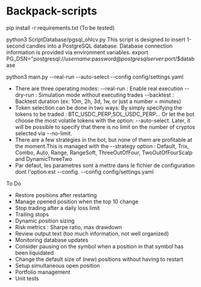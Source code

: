 # Backpack-scripts

pip install -r requirements.txt (To be tested)

python3 ScriptDatabase/pgsql_ohlcv.py
  This script is designed to insert 1-second candles into a PostgreSQL database.
  Database connection information is provided via environment variables.
  export PG_DSN="postgresql://$username:$password@$postgresqlserver:$port/$database

python3 main.py --real-run --auto-select --config config/settings.yaml
   *  There are three operating modes:
        --real-run : Enable real execution
        --dry-run : Simulation mode without executing trades
        --backtest : Backtest duration (ex: 10m, 2h, 3d, 1w, or just a number = minutes)
   *  Token selection can be done in two ways:
        By simply specifying the tokens to be traded : BTC_USDC_PERP,SOL_USDC_PERP...
        Or let the bot choose the most volatile tokens with the option: --auto-select. Later, it will be possible to specify that there is no limit on the number of cryptos selected via --no-limit.
   *  There are a few strategies in the bot, but none of them are profitable at the moment.This is managed with the --strategy option :
        Default, Trix, Combo, Auto, Range, RangeSoft, ThreeOutOfFour, TwoOutOfFourScalp and DynamicThreeTwo
   *  Par defaut, les parametres sont à mettre dans le fichier de configuration dont l'option est --config.
        --config config/settings.yaml


To Do

* Restore positions after restarting
* Manage opened position when the top 10 change
* Stop trading after a daily loss limit
* Trailing stops
* Dynamic position sizing
* Risk metrics : Sharpe ratio, max drawdown
* Review output text (too much information, not well organized)
* Monitoring database updates
* Consider pausing on the symbol when a position in that symbol has been liquidated
* Change the default size of (new) positions without having to restart
* Setup simultaneous open position
* Portfolio management
* Unit tests
